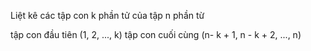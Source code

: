 Liệt kê các tập con k phần tử của tập n phần từ

tập con đầu tiên (1, 2, ..., k)
tập con cuối cùng (n- k + 1, n - k + 2, ..., n)